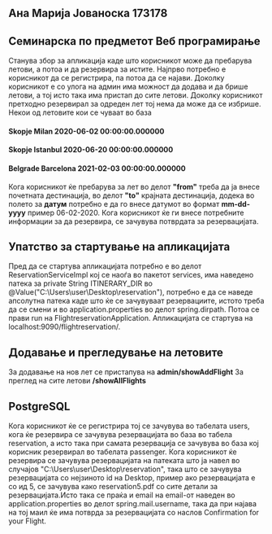 ## **Ана Марија Јованоска 173178**

## **Семинарска по предметот Веб програмирање**

Станува збор за апликација каде што корисникот може да пребарува летови, а потоа и да резервира за истите.
Најпрво потребно е корисникот да се регистрира, па потоа да се најави.
Доколку корисникот е со улога на админ има можност да додава и да брише летови, а тој исто така има пристап до сите летови.
Доколку корисникот претходно резервирал за одреден лет тој нема да може да се избрише.
Некои од летовите кои се чуваат во база 
#### Skopje Milan 2020-06-02 00:00:00.000000
#### Skopje Istanbul 2020-06-20 00:00:00.000000
#### Belgrade Barcelona 2021-02-03 00:00:00.000000
Кога корисникот ќе пребарува за лет во делот **"from"** треба да ја внесе почетната дестинација, во делoт **"to"** крајната дестинација, додека во полето за **датум** потребно е да го внесе датумот во формат **mm-dd-yyyy** пример 06-02-2020.
Кога корисникот ќе ги внесе потребните информации за да резервира, се зачувува потврдата за резервацијата.

## Упатство за стартување на апликацијата

Пред да се стартува апликацијата потребно е во делот ReservationServiceImpl кој се наоѓа во пакетот services, има наведено патека 
за private String ITINERARY_DIR во @Value("C:\Users\user\Desktop\reservation"), потребно е да се наведе апсолутна патека каде што ќе се зачувуваат резервациите, истото треба да се смени и во application.properties во делот spring.dirpath.
Потоа се прави run на FlightreservationApplication.
Апликацијата се стартува на localhost:9090/flightreservation/.


## Додавање и прегледување на летовите
За додавање на нов лет се пристапува на **admin/showAddFlight**
За преглед на сите летови **/showAllFlights**

## PostgreSQL 
Кога корисникот ќе се регистрира тој се зачувува во табелата users, кога ќе резервира се зачувува резервацијата во база во табела reservation, а исто така при самата резервација се зачувува во база кој корисник резервирал во табелата passenger.
Кога корисникот ќе резервира се зачувува резервацијата на патеката што ја навел во случајов "C:\Users\user\Desktop\reservation",
така што се зачувува резервацијата со нејзиното id на Desktop, пример ако резервацијата е со ид 5, се зачувува како reservation5.pdf со сите детали за резервацијата.Исто така се праќа и email на email-от наведен во application.properties во делот spring.mail.username, така да при најава на тој маил ќе има потврда за резервацијата со наслов Confirmation for your Flight.


